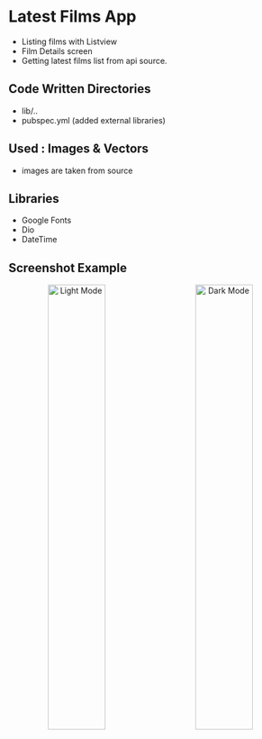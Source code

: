 # Latest Films App
* Listing films with Listview
* Film Details screen
* Getting latest films list from api source.


## Code Written Directories
* lib/..
* pubspec.yml (added external libraries)

## Used : Images & Vectors
* images are taken from source

## Libraries
* Google Fonts
* Dio
* DateTime 

## Screenshot Example
<p align="center">
  <img alt="Light Mode" src="https://github.com/mkiziltay/Latest_Film_Api_Flutter/blob/master/film-screena.png" width="45%">
&nbsp; &nbsp; &nbsp; &nbsp;
  <img alt="Dark Mode" src="https://github.com/mkiziltay/Latest_Film_Api_Flutter/blob/master/film-detailsa.png" width="45%">
</p>
